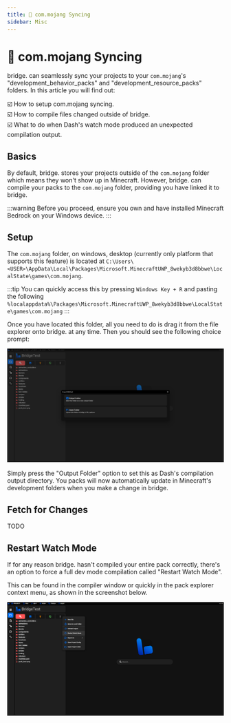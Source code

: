 ```yaml
---
title: 🔁 com.mojang Syncing
sidebar: Misc
---
```


# 🔁 com.mojang Syncing

bridge. can seamlessly sync your projects to your `com.mojang`'s "development_behavior_packs" and "development_resource_packs" folders.
In this article you will find out:

:ballot_box_with_check: How to setup com.mojang syncing.<br/>
:ballot_box_with_check: How to compile files changed outside of bridge.<br/>
:ballot_box_with_check: What to do when Dash's watch mode produced an unexpected compilation output.<br/>

## Basics

By default, bridge. stores your projects outside of the `com.mojang` folder which means they won't show up in Minecraft. However, bridge. can compile your packs to the `com.mojang` folder, providing you have linked it to bridge.

:::warning
Before you proceed, ensure you own and have installed Minecraft Bedrock on your Windows device.
:::

## Setup

The `com.mojang` folder, on windows, desktop (currently only platform that supports this feature) is located at `C:\Users\<USER>\AppData\Local\Packages\Microsoft.MinecraftUWP_8wekyb3d8bbwe\LocalState\games\com.mojang`. 

:::tip
You can quickly access this by pressing `Windows Key + R` and pasting the following `%localappdata%\Packages\Microsoft.MinecraftUWP_8wekyb3d8bbwe\LocalState\games\com.mojang`
:::

Once you have located this folder, all you need to do is drag it from the file explorer onto bridge. at any time. Then you should see the following choice prompt:

![Screenshot of import folder window](./import-folder.png)

Simply press the "Output Folder" option to set this as Dash's compilation output directory. You packs will now automatically update in Minecraft's development folders when you make a change in bridge.

## Fetch for Changes

TODO

## Restart Watch Mode

If for any reason bridge. hasn't compiled your entire pack correctly, there's an option to force a full dev mode compilation called "Restart Watch Mode".

This can be found in the compiler window or quickly in the pack explorer context menu, as shown in the screenshot below.

![Screenshot of the "Restart Watch Mode" option in the pack explorer context menu](./restart-watch-mode.png)